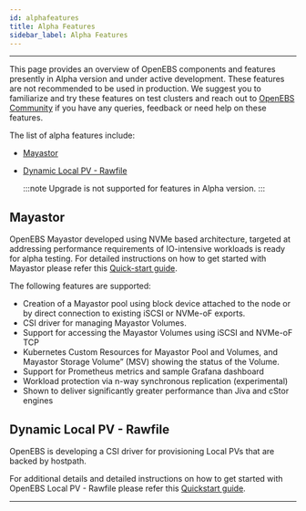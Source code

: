 ```yaml
---
id: alphafeatures
title: Alpha Features
sidebar_label: Alpha Features
---
```

------



This page provides an overview of OpenEBS components and features presently in Alpha version and under active development. These features are not recommended to be used in production. We suggest you to familiarize and try these features on test clusters and reach out to [OpenEBS Community](/docs/next/support.html) if you have any queries, feedback or need help on these features.

The list of alpha features include:
- [Mayastor](#mayastor)
- [Dynamic Local PV - Rawfile](#dynamic-local-pv-rawfile)

  :::note
  Upgrade is not supported for features in Alpha version.
  :::


## Mayastor

OpenEBS Mayastor developed using NVMe based architecture, targeted at addressing performance requirements of IO-intensive workloads is ready for alpha testing. For detailed instructions on how to get started with Mayastor please refer this [Quick-start guide](https://mayastor.gitbook.io/introduction/).

The following features are supported:
- Creation of a Mayastor pool using block device attached to the node or by direct connection to existing iSCSI or NVMe-oF exports.
- CSI driver for managing Mayastor Volumes.
- Support for accessing the Mayastor Volumes using iSCSI and NVMe-oF TCP
- Kubernetes Custom Resources for Mayastor Pool and Volumes, and Mayastor Storage Volume” (MSV) showing the status of the Volume.
- Support for Prometheus metrics and sample Grafana dashboard
- Workload protection via n-way synchronous replication (experimental)
- Shown to deliver significantly greater performance than Jiva and cStor engines

## Dynamic Local PV - Rawfile

OpenEBS is developing a CSI driver for provisioning Local PVs that are backed by hostpath. 

For additional details and detailed instructions on how to get started with OpenEBS Local PV - Rawfile please refer this [Quickstart guide](https://github.com/openebs/rawfile-localpv).

<hr>

<br>

